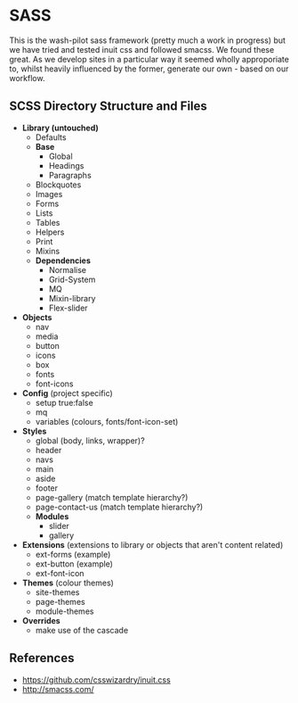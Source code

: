 # SASS

This is the wash-pilot sass framework (pretty much a work in progress) but we have tried and tested inuit css and followed smacss. We found these great. As we develop sites in a particular way it seemed wholly approporiate to, whilst heavily influenced by the former, generate our own - based on our workflow.


## SCSS Directory Structure and Files

* **Library (untouched)**
    * Defaults
    * **Base**
        * Global
        * Headings
        * Paragraphs
	* Blockquotes
	* Images
	* Forms
	* Lists
	* Tables
    * Helpers
    * Print
    * Mixins
    * **Dependencies**
        * Normalise
        * Grid-System
        * MQ
        * Mixin-library
        * Flex-slider
* **Objects**
     * nav
     * media
     * button
     * icons
     * box
     * fonts
     * font-icons
* **Config** (project specific)
     * setup true:false
     * mq
     * variables (colours, fonts/font-icon-set)
* **Styles**
     * global (body, links, wrapper)?
     * header
     * navs
     * main
     * aside
     * footer
     * page-gallery (match template hierarchy?)
     * page-contact-us (match template hierarchy?)
     * **Modules**
          * slider
          * gallery
* **Extensions** (extensions to library or objects that aren't content related)
     * ext-forms (example)
     * ext-button (example)
     * ext-font-icon
* **Themes** (colour themes)
     * site-themes
     * page-themes
     * module-themes
* **Overrides**
     * make use of the cascade


## References

- https://github.com/csswizardry/inuit.css
- http://smacss.com/
